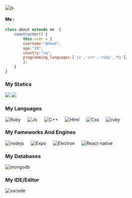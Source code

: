 <img alt="js" src="https://repository-images.githubusercontent.com/588181932/e36ec678-7984-4cdd-8e4c-a3932772ff8e"/>   &emsp;

<h4>Me :</h4>

```js
class about extends me  {
    constructor() {
        this.user = {
        username:"Ahmad",
        age:"19",
        country:"iq",
        programming_languages:['js','c++','ruby','Py'],
        };
    }
}
```
<h3> My Statics</h3>
<p align="left">
<img src="https://github-readme-stats.vercel.app/api?username=tomato186&show_icons=true&theme=radical&count_private=true"/>
<img src="https://github-readme-stats.vercel.app/api/top-langs/?username=tomato186&layout=compact&theme=radical"/>
</p>
<a></a>
<h3> My Languages</h3>
<p>
 <img alt="Ruby" src="https://img.shields.io/badge/ruby-%23CC342D.svg?style=for-the-badge&logo=ruby&logoColor=white"/>
    &emsp;
    <img alt="Js" src="https://img.shields.io/badge/javascript-%23323330.svg?style=for-the-badge&logo=javascript&logoColor=%23F7DF1E"/>
    &emsp;
    <img alt="C++" src="https://img.shields.io/badge/c++-%2300599C.svg?style=for-the-badge&logo=c%2B%2B&logoColor=white"/>
    &emsp;
    <img alt="Html" src="https://img.shields.io/badge/Html5-E54C21?style=for-the-badge&logo=html5&logoColor=white"/>
    &emsp;
    <img alt="Css" src="https://img.shields.io/badge/Css3-214CE5?style=for-the-badge&logo=css3&logoColor=white"/>
    &emsp;
    <img alt="ruby" src="https://img.shields.io/badge/Ruby-B01401?style=for-the-badge&logo=ruby&logoColor=white"/>
</p>
<a></a>
<h3>My Fameworks And Engines</h3>
<p>
 <img alt="nodejs" src="https://img.shields.io/badge/node.js-6DA55F?style=for-the-badge&logo=node.js&logoColor=white"/>   &emsp;
  <img alt="Expo" src="https://img.shields.io/badge/expo-1C1E24?style=for-the-badge&logo=expo&logoColor=#D04A37"/>   &emsp;
  <img alt="Electron" src="https://img.shields.io/badge/Electron-191970?style=for-the-badge&logo=Electron&logoColor=white"/>   &emsp;
  <img alt="React-native" src="https://img.shields.io/badge/react_native-%2320232a.svg?style=for-the-badge&logo=react&logoColor=%2361DAF"/>   &emsp;
</p>
<a></a>
<h3>My Databases</h3>
<p>
 <img alt="mongodb" src="https://img.shields.io/badge/MongoDB-%234ea94b.svg?style=for-the-badge&logo=mongodb&logoColor=white"/>   &emsp;
 </p>
<a></a>
<h3>My IDE/Editor</h3>
<p>
 <img alt="vscode" src="https://img.shields.io/badge/Visual%20Studio%20Code-0078d7.svg?style=for-the-badge&logo=visual-studio-code&logoColor=white"/>   &emsp;
 
</p>

<!--
**tomato186/tomato186** is a ✨ _special_ ✨ repository because its `README.md` (this file) appears on your GitHub profile.

Here are some ideas to get you started:

- 🔭 I’m currently working on ...
- 🌱 I’m currently learning ...
- 👯 I’m looking to collaborate on ...
- 🤔 I’m looking for help with ...
- 💬 Ask me about ...
- 📫 How to reach me: ...
- 😄 Pronouns: ...
- ⚡ Fun fact: ...
-->
